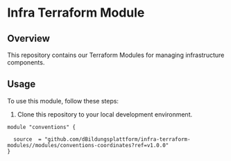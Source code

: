 
 # Infra Terraform Module

## Overview
This repository contains our Terraform Modules for managing infrastructure components.

## Usage

To use this module, follow these steps:

1. Clone this repository to your local development environment.
```
module "conventions" {
  
  source  = "github.com/dBildungsplattform/infra-terraform-modules//modules/conventions-coordinates?ref=v1.0.0"
}
```



